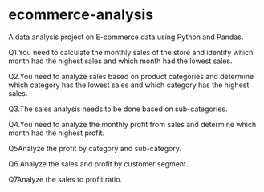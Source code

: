 # ecommerce-analysis
A data analysis project on E-commerce data using Python and Pandas.

Q1.You need to calculate the monthly sales of the store and identify which month had the highest sales and which month had the lowest sales.

Q2.You need to analyze sales based on product categories and determine which category has the lowest sales and which category has the highest sales.

Q3.The sales analysis needs to be done based on sub-categories.

Q4.You need to analyze the monthly profit from sales and determine which month had the highest profit.

Q5Analyze the profit by category and sub-category.

Q6.Analyze the sales and profit by customer segment.

Q7Analyze the sales to profit ratio.







